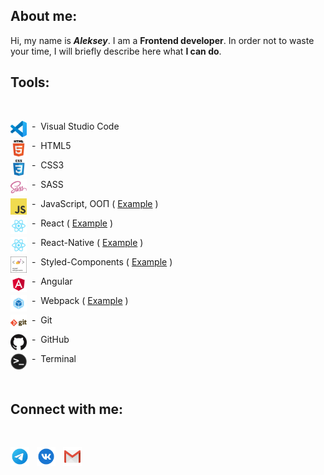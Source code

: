 ## About me:

Hi, my name is **_Aleksey_**. I am a **Frontend developer**. In order not to waste your time, I will briefly describe here what **I can do**.

## Tools:

<br />

<img align="left" alt="Visual Studio Code" width="26px" src="https://raw.githubusercontent.com/github/explore/80688e429a7d4ef2fca1e82350fe8e3517d3494d/topics/visual-studio-code/visual-studio-code.png" />&nbsp; - &nbsp;Visual Studio Code

<img align="left" alt="HTML5" width="26px" src="https://raw.githubusercontent.com/github/explore/80688e429a7d4ef2fca1e82350fe8e3517d3494d/topics/html/html.png" />&nbsp; - &nbsp;HTML5

<img align="left" alt="CSS3" width="26px" src="https://raw.githubusercontent.com/github/explore/80688e429a7d4ef2fca1e82350fe8e3517d3494d/topics/css/css.png" />&nbsp; - &nbsp;CSS3

<img align="left" alt="Sass" width="26px" src="https://raw.githubusercontent.com/github/explore/80688e429a7d4ef2fca1e82350fe8e3517d3494d/topics/sass/sass.png" />&nbsp; - &nbsp;SASS

<img align="left" alt="JavaScript" width="26px" src="https://raw.githubusercontent.com/github/explore/80688e429a7d4ef2fca1e82350fe8e3517d3494d/topics/javascript/javascript.png" />&nbsp; - &nbsp;JavaScript, ООП ( <a href="https://github.com/Aleksey-Shtr1h/Big-trip">Example</a> )

<img align="left" alt="React" width="26px" src="https://raw.githubusercontent.com/github/explore/80688e429a7d4ef2fca1e82350fe8e3517d3494d/topics/react/react.png" />&nbsp; - &nbsp;React ( <a href="https://github.com/Aleksey-Shtr1h/web-chat">Example</a> )

<img align="left" alt="React-Native" width="26px" src="https://raw.githubusercontent.com/github/explore/80688e429a7d4ef2fca1e82350fe8e3517d3494d/topics/react-native/react-native.png" />&nbsp; - &nbsp;React-Native ( <a href="https://github.com/Aleksey-Shtr1h/web-chat-native">Example</a> )

<img align="left" alt="Styled-Components" width="26px" src="https://raw.githubusercontent.com/github/explore/80688e429a7d4ef2fca1e82350fe8e3517d3494d/topics/styled-components/styled-components.png" />&nbsp; - &nbsp;Styled-Components ( <a href="https://github.com/Aleksey-Shtr1h/web-chat">Example</a> )

<img align="left" alt="Angular" width="26px" src="https://raw.githubusercontent.com/github/explore/80688e429a7d4ef2fca1e82350fe8e3517d3494d/topics/angular/angular.png" />&nbsp; - &nbsp;Angular

<img align="left" alt="Terminal" width="26px" src="https://raw.githubusercontent.com/github/explore/80688e429a7d4ef2fca1e82350fe8e3517d3494d/topics/webpack/webpack.png" />&nbsp; - &nbsp;Webpack ( <a href="https://github.com/Aleksey-Shtr1h/webpack-react-template">Example</a> )

<img align="left" alt="Git" width="26px" src="https://raw.githubusercontent.com/github/explore/80688e429a7d4ef2fca1e82350fe8e3517d3494d/topics/git/git.png" />&nbsp; - &nbsp;Git

<img align="left" alt="GitHub" width="26px" src="https://raw.githubusercontent.com/github/explore/78df643247d429f6cc873026c0622819ad797942/topics/github/github.png" />&nbsp; - &nbsp;GitHub

<img align="left" alt="Terminal" width="26px" src="https://raw.githubusercontent.com/github/explore/80688e429a7d4ef2fca1e82350fe8e3517d3494d/topics/terminal/terminal.png" />&nbsp; - &nbsp;Terminal

<br />

## Connect with me:

<br />

<a href="https://t.me/Aleksey_Shtr1h"><img height="30" width="30" src="https://github.com/Aleksey-Shtr1h/Aleksey-Shtr1h/blob/main/telegram.svg"></a>&nbsp;&nbsp;
<a href="https://vk.com/shtr1h"><img height="30" width="30" src="https://github.com/Aleksey-Shtr1h/Aleksey-Shtr1h/blob/main/vk.svg"></a>&nbsp;&nbsp;
<a href="mailto:shtr1hkot2@gmail.com
"><img height="30" width="30" src="https://github.com/Aleksey-Shtr1h/Aleksey-Shtr1h/blob/main/gmail.svg"></a>&nbsp;&nbsp;

